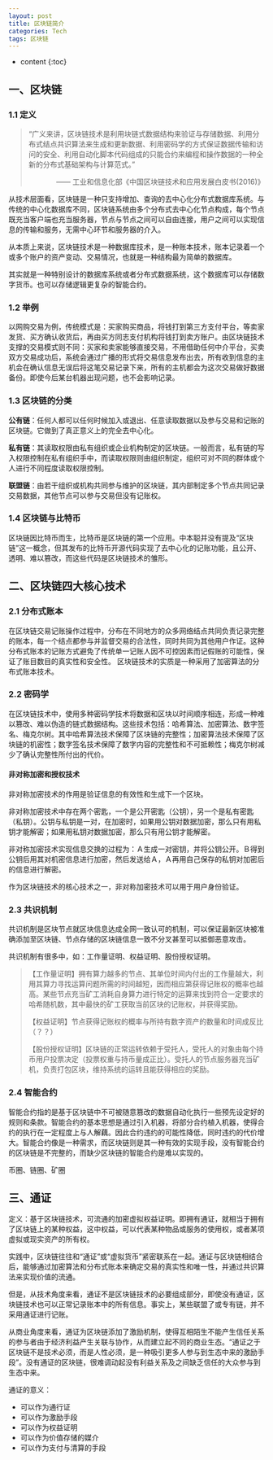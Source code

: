```yaml
---
layout: post
title: 区块链简介
categories: Tech
tags: 区块链
---
```

* content
{:toc}


## 一、区块链

### 1.1 定义

> “广义来讲，区块链技术是利用块链式数据结构来验证与存储数据、利用分布式结点共识算法来生成和更新数据、利用密码学的方式保证数据传输和访问的安全、利用自动化脚本代码组成的只能合约来编程和操作数据的一种全新的分布式基础架构与计算范式。”
>
> <p align="right">—— 工业和信息化部《中国区块链技术和应用发展白皮书(2016)》</p>

从技术层面看，区块链是一种只支持增加、查询的去中心化分布式数据库系统。与传统的中心化数据库不同，区块链系统由多个分布式去中心化节点构成，每个节点既充当客户端也充当服务器，节点与节点之间可以自由连接，用户之间可以实现信息的传输和服务，无需中心环节和服务器的介入。

从本质上来说，区块链技术是一种数据库技术，是一种账本技术，账本记录着一个或多个账户的资产变动、交易情况，也就是一种结构最为简单的数据库。

其实就是一种特别设计的数据库系统或者分布式数据系统，这个数据库可以存储数字货币。也可以存储逻辑更复杂的智能合约。

### 1.2 举例

以网购交易为例，传统模式是：买家购买商品，将钱打到第三方支付平台，等卖家发货、买方确认收货后，再由买方同志支付机构将钱打到卖方账户。由区块链技术支撑的交易模式则不同：买家和卖家能够直接交易，不用借助任何中介平台，买卖双方交易成功后，系统会通过广播的形式将交易信息发布出去，所有收到信息的主机会在确认信息无误后将这笔交易记录下来，所有的主机都会为这次交易做好数据备份。即使今后某台机器出现问题，也不会影响记录。

### 1.3 区块链的分类

**公有链**：任何人都可以任何时候加入或退出、任意读取数据以及参与交易和记账的区块链。它做到了真正意义上的完全去中心化。

**私有链**：其读取权限由私有组织或企业机构制定的区块链。一般而言，私有链的写入权限控制在私有组织手中，而读取权限则由组织制定，组织可对不同的群体或个人进行不同程度读取权限控制。

**联盟链**：由若干组织或机构共同参与维护的区块链，其内部制定多个节点共同记录交易数据，其他节点可以参与交易但没有记账权。

### 1.4 区块链与比特币

区块链因比特币而生，比特币是区块链的第一个应用。中本聪并没有提及“区块链”这一概念，但其发布的比特币开源代码实现了去中心化的记账功能，且公开、透明、难以篡改，而这些代码是区块链技术的雏形。



## 二、区块链四大核心技术

### 2.1 分布式账本

在区块链交易记账操作过程中，分布在不同地方的众多网络结点共同负责记录完整的账本，每一个结点都参与并监督交易的合法性，同时共同为其他用户作证。这种分布式账本的记账方式避免了传统单一记账人因不可控因素而记假账的可能性，保证了账目数目的真实性和安全性。
区块链技术的实质是一种采用了加密算法的分布式账本技术。

### 2.2 密码学


在区块链技术中，使用多种密码学技术将数据和区块以时间顺序相连，形成一种难以篡改、难以伪造的链式数据结构。这些技术包括：哈希算法、加密算法、数字签名、梅克尔树。其中哈希算法技术保障了区块链的完整性；加密算法技术保障了区块链的机密性；数字签名技术保障了数字内容的完整性和不可抵赖性；梅克尔树减少了确认完整性所付出的代价。

#### 非对称加密和授权技术

非对称加密技术的作用是验证信息的有效性和生成下一个区块。

非对称加密技术中存在两个密匙，一个是公开密匙（公钥），另一个是私有密匙（私钥）。公钥与私钥是一对，在加密时，如果用公钥对数据加密，那么只有用私钥才能解密；如果用私钥对数据加密，那么只有用公钥才能解密。

非对称加密技术实现信息交换的过程为：Ａ生成一对密钥，并将公钥公开。Ｂ得到公钥后用其对机密信息进行加密，然后发送给Ａ，Ａ再用自己保存的私钥对加密后的信息进行解密。

作为区块链技术的核心技术之一，非对称加密技术可以用于用户身份验证。

### 2.3 共识机制

共识机制是区块节点就区块信息达成全网一致认可的机制，可以保证最新区块被准确添加至区块链、节点存储的区块链信息一致不分叉甚至可以抵御恶意攻击。

共识机制有很多中，如：工作量证明、权益证明、股份授权证明。

> 【工作量证明】拥有算力越多的节点、其单位时间内付出的工作量越大，利用其算力寻找运算问题所需的时间越短，因而相应第获得记账权的概率也越高。某些节点充当矿工消耗自身算力进行特定的运算来找到符合一定要求的哈希随机数，其中最快的矿工获取当前区块的记账权，并获得奖励。
>
> 【权益证明】节点获得记账权的概率与所持有数字资产的数量和时间成反比（？？）
>
> 【股份授权证明】区块链的正常运转依赖于受托人，受托人的对象由每个持币用户投票决定（投票权重与持币量成正比）。受托人的节点服务器充当矿机，负责打包区块，维持系统的运转且能获得相应的奖励。

### 2.4 智能合约

智能合约指的是基于区块链中不可被随意篡改的数据自动化执行一些预先设定好的规则和条款。智能合约的基本思想是通过引入机器，将部分合约植入机器，使得合约的执行在一定程度上与人解藕。因此合约违约的可能性降低，同时违约的代价增大。智能合约像是一种需求，而区块链则是其一种有效的实现手段，没有智能合约的区块链是不完整的，而缺少区块链的智能合约是难以实现的。 



币圈、链圈、矿圈

## 三、通证

定义：基于区块链技术，可流通的加密虚拟权益证明。即拥有通证，就相当于拥有了区块链上的某种权益，这中权益，可以代表某种物品或服务的使用权，或者某项虚拟或现实资产的所有权。

实践中，区块链往往和“通证”或“虚拟货币”紧密联系在一起。通证与区块链相结合后，能够通过加密算法和分布式账本来确定交易的真实性和唯一性，并通过共识算法来实现价值的流通。

但是，从技术角度来看，通证不是区块链技术的必要组成部分，即使没有通证，区块链技术也可以正常记录账本中的所有信息。事实上，某些联盟了或专有链，并不采用通证进行记账。

从商业角度来看，通证为区块链添加了激励机制，使得互相陌生不能产生信任关系的参与者由于经济利益产生关联与协作，从而建立起不同的商业生态。“通证之于区块链不是技术必须，而是人性必须，是一种吸引更多人参与到生态中来的激励手段”。没有通证的区块链，很难调动起没有利益关系及之间缺乏信任的大众参与到生态中来。

通证的意义：

- 可以作为通行证
- 可以作为激励手段
- 可以作为权益证明
- 可以作为价值存储的媒介
- 可以作为支付与清算的手段

